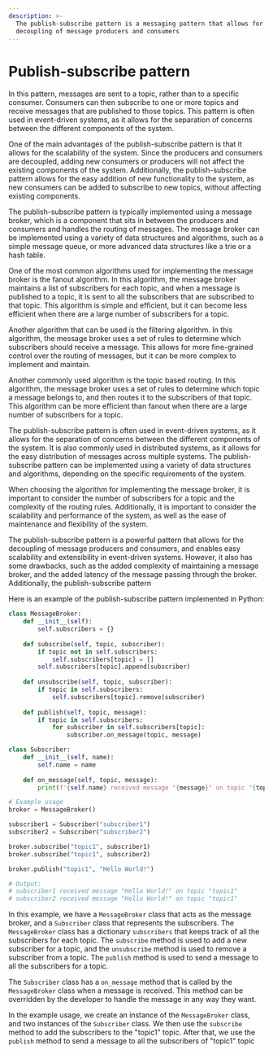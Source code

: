 ```yaml
---
description: >-
  The publish-subscribe pattern is a messaging pattern that allows for the
  decoupling of message producers and consumers
---
```


# Publish-subscribe pattern

In this pattern, messages are sent to a topic, rather than to a specific consumer. Consumers can then subscribe to one or more topics and receive messages that are published to those topics. This pattern is often used in event-driven systems, as it allows for the separation of concerns between the different components of the system.

One of the main advantages of the publish-subscribe pattern is that it allows for the scalability of the system. Since the producers and consumers are decoupled, adding new consumers or producers will not affect the existing components of the system. Additionally, the publish-subscribe pattern allows for the easy addition of new functionality to the system, as new consumers can be added to subscribe to new topics, without affecting existing components.

The publish-subscribe pattern is typically implemented using a message broker, which is a component that sits in between the producers and consumers and handles the routing of messages. The message broker can be implemented using a variety of data structures and algorithms, such as a simple message queue, or more advanced data structures like a trie or a hash table.

One of the most common algorithms used for implementing the message broker is the fanout algorithm. In this algorithm, the message broker maintains a list of subscribers for each topic, and when a message is published to a topic, it is sent to all the subscribers that are subscribed to that topic. This algorithm is simple and efficient, but it can become less efficient when there are a large number of subscribers for a topic.

Another algorithm that can be used is the filtering algorithm. In this algorithm, the message broker uses a set of rules to determine which subscribers should receive a message. This allows for more fine-grained control over the routing of messages, but it can be more complex to implement and maintain.

Another commonly used algorithm is the topic based routing. In this algorithm, the message broker uses a set of rules to determine which topic a message belongs to, and then routes it to the subscribers of that topic. This algorithm can be more efficient than fanout when there are a large number of subscribers for a topic.

The publish-subscribe pattern is often used in event-driven systems, as it allows for the separation of concerns between the different components of the system. It is also commonly used in distributed systems, as it allows for the easy distribution of messages across multiple systems. The publish-subscribe pattern can be implemented using a variety of data structures and algorithms, depending on the specific requirements of the system.

When choosing the algorithm for implementing the message broker, it is important to consider the number of subscribers for a topic and the complexity of the routing rules. Additionally, it is important to consider the scalability and performance of the system, as well as the ease of maintenance and flexibility of the system.

The publish-subscribe pattern is a powerful pattern that allows for the decoupling of message producers and consumers, and enables easy scalability and extensibility in event-driven systems. However, it also has some drawbacks, such as the added complexity of maintaining a message broker, and the added latency of the message passing through the broker. Additionally, the publish-subscribe pattern

Here is an example of the publish-subscribe pattern implemented in Python:

```python
class MessageBroker:
    def __init__(self):
        self.subscribers = {}
    
    def subscribe(self, topic, subscriber):
        if topic not in self.subscribers:
            self.subscribers[topic] = []
        self.subscribers[topic].append(subscriber)
    
    def unsubscribe(self, topic, subscriber):
        if topic in self.subscribers:
            self.subscribers[topic].remove(subscriber)
    
    def publish(self, topic, message):
        if topic in self.subscribers:
            for subscriber in self.subscribers[topic]:
                subscriber.on_message(topic, message)

class Subscriber:
    def __init__(self, name):
        self.name = name
        
    def on_message(self, topic, message):
        print(f'{self.name} received message "{message}" on topic "{topic}"')

# Example usage
broker = MessageBroker()

subscriber1 = Subscriber("subscriber1")
subscriber2 = Subscriber("subscriber2")

broker.subscribe("topic1", subscriber1)
broker.subscribe("topic1", subscriber2)

broker.publish("topic1", "Hello World!")

# Output:
# subscriber1 received message "Hello World!" on topic "topic1"
# subscriber2 received message "Hello World!" on topic "topic1"
```

In this example, we have a `MessageBroker` class that acts as the message broker, and a `Subscriber` class that represents the subscribers. The `MessageBroker` class has a dictionary `subscribers` that keeps track of all the subscribers for each topic. The `subscribe` method is used to add a new subscriber for a topic, and the `unsubscribe` method is used to remove a subscriber from a topic. The `publish` method is used to send a message to all the subscribers for a topic.

The `Subscriber` class has a `on_message` method that is called by the `MessageBroker` class when a message is received. This method can be overridden by the developer to handle the message in any way they want.

In the example usage, we create an instance of the `MessageBroker` class, and two instances of the `Subscriber` class. We then use the `subscribe` method to add the subscribers to the "topic1" topic. After that, we use the `publish` method to send a message to all the subscribers of "topic1" topic
